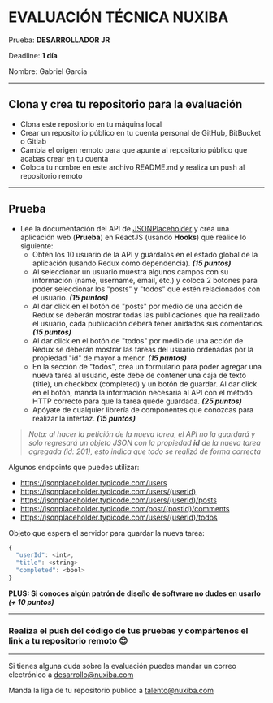 # EVALUACIÓN TÉCNICA NUXIBA

Prueba: **DESARROLLADOR JR**

Deadline: **1 día**

Nombre: Gabriel Garcia

---

## Clona y crea tu repositorio para la evaluación

- Clona este repositorio en tu máquina local
- Crear un repositorio público en tu cuenta personal de GitHub, BitBucket o Gitlab
- Cambia el origen remoto para que apunte al repositorio público que acabas crear en tu cuenta
- Coloca tu nombre en este archivo README.md y realiza un push al repositorio remoto

---

## Prueba

- Lee la documentación del API de [JSONPlaceholder](http://jsonplaceholder.typicode.com/guide/) y crea una aplicación web (**Prueba**) en ReactJS (usando **Hooks**) que realice lo siguiente:
  - Obtén los 10 usuario de la API y guárdalos en el estado global de la aplicación (usando Redux como dependencia). **_(15 puntos)_**
  - Al seleccionar un usuario muestra algunos campos con su información (name, username, email, etc.) y coloca 2 botones para poder seleccionar los "posts" y "todos" que estén relacionados con el usuario. **_(15 puntos)_**
  - Al dar click en el botón de "posts" por medio de una acción de Redux se deberán mostrar todas las publicaciones que ha realizado el usuario, cada publicación deberá tener anidados sus comentarios. **_(15 puntos)_**
  - Al dar click en el botón de "todos" por medio de una acción de Redux se deberán mostrar las tareas del usuario ordenadas por la propiedad "id" de mayor a menor. **_(15 puntos)_**
  - En la sección de "todos", crea un formulario para poder agregar una nueva tarea al usuario, este debe de contener una caja de texto (title), un checkbox (completed) y un botón de guardar. Al dar click en el botón, manda la información necesaria al API con el método HTTP correcto para que la tarea quede guardada. **_(25 puntos)_**
  - Apóyate de cualquier librería de componentes que conozcas para realizar la interfaz. **_(15 puntos)_**

> _Nota: al hacer la petición de la nueva tarea, el API no la guardará y solo regresará un objeto JSON con la propiedad **id** de la nueva tarea agregada (id: 201), esto indica que todo se realizó de forma correcta_

Algunos endpoints que puedes utilizar:

- https://jsonplaceholder.typicode.com/users
- https://jsonplaceholder.typicode.com/users/(userId)
- https://jsonplaceholder.typicode.com/users/(userId)/posts
- https://jsonplaceholder.typicode.com/post/(postId)/comments
- https://jsonplaceholder.typicode.com/users/(userId)/todos

Objeto que espera el servidor para guardar la nueva tarea:

```javascript
{
  "userId": <int>,
  "title": <string>
  "completed": <bool>
}
```

**PLUS: Si conoces algún patrón de diseño de software no dudes en usarlo** **_(+ 10 puntos)_**

---

### Realiza el push del código de tus pruebas y compártenos el link a tu repositorio remoto 😊

---

Si tienes alguna duda sobre la evaluación puedes mandar un correo electrónico a [desarrollo@nuxiba.com](mailto:desarrollo@nuxiba.com?subject=Dudas%20sobre%20evaluación%20técnica)

Manda la liga de tu repositorio público a [talento@nuxiba.com](mailto:talento@nuxiba.com?subject=[EvaluaciónDesarrollo]%20Este%20es%20mi%20repositorio)
